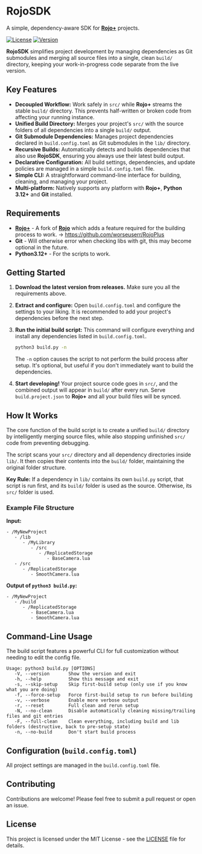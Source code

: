 # RojoSDK

A simple, dependency-aware SDK for [**Rojo+**](https://github.com/worseuserr/RojoPlus) projects.

[![License](https://img.shields.io/badge/license-MIT-blue)](./LICENSE)
[![Version](https://img.shields.io/badge/version-1.2.1-informational)](./build.config.toml)

**RojoSDK** simplifies project development by managing dependencies as Git submodules and merging all source files into a single, clean `build/` directory, keeping your work-in-progress code separate from the live version.

## Key Features

-   **Decoupled Workflow:** Work safely in `src/` while **Rojo+** streams the stable `build/` directory. This prevents half-written or broken code from affecting your running instance.
-   **Unified Build Directory:** Merges your project's `src/` with the source folders of all dependencies into a single `build/` output.
-   **Git Submodule Dependencies:** Manages project dependencies declared in `build.config.toml` as Git submodules in the `lib/` directory.
-   **Recursive Builds:** Automatically detects and builds dependencies that also use **RojoSDK**, ensuring you always use their latest build output.
-   **Declarative Configuration:** All build settings, dependencies, and update policies are managed in a simple `build.config.toml` file.
-   **Simple CLI:** A straightforward command-line interface for building, cleaning, and managing your project.
-   **Multi-platform:** Natively supports any platform with **Rojo+**, **Python 3.12+** and **Git** installed.

## Requirements
-	[**Rojo+**](https://github.com/worseuserr/RojoPlus) - A fork of [**Rojo**](https://github.com/rojo-rbx/rojo) which adds a feature required for the building process to work. -> https://github.com/worseuserr/RojoPlus
-	**Git** - Will otherwise error when checking libs with git, this may become optional in the future.
-	**Python3.12+** - For the scripts to work.

## Getting Started

1.  **Download the latest version from releases.**
    Make sure you all the requirements above.

2.  **Extract and configure:**
    Open `build.config.toml` and configure the settings to your liking. It is recommended to add your project's dependencies before the next step.

3.  **Run the initial build script:**
    This command will configure everything and install any dependencies listed in `build.config.toml`.
    ```sh
    python3 build.py -n
    ```
	The `-n` option causes the script to not perform the build process after setup. It's optional, but useful if you don't immediately want to build the dependencies.

4.  **Start developing!**
    Your project source code goes in `src/`, and the combined output will appear in `build/` after every run.
    Serve `build.project.json` to **Rojo+** and all your build files will be synced.

## How It Works

The core function of the build script is to create a unified `build/` directory by intelligently merging source files, while also stopping unfinished `src/` code from preventing debugging.

The script scans your `src/` directory and all dependency directories inside `lib/`. It then copies their contents into the `build/` folder, maintaining the original folder structure.

**Key Rule:** If a dependency in `lib/` contains its own `build.py` script, that script is run first, and its `build/` folder is used as the source. Otherwise, its `src/` folder is used.

### Example File Structure

**Input:**
```
- /MyNewProject
   - /lib
      - /MyLibrary
         - /src
            - /ReplicatedStorage
               - BaseCamera.lua
   - /src
      - /ReplicatedStorage
         - SmoothCamera.lua

```

**Output of `python3 build.py`:**
```
- /MyNewProject
   - /build
      - /ReplicatedStorage
         - BaseCamera.lua
         - SmoothCamera.lua
```

## Command-Line Usage

The build script features a powerful CLI for full customization without needing to edit the config file.

```
Usage: python3 build.py [OPTIONS]
   -V, --version       Show the version and exit
   -h, --help          Show this message and exit
   -s, --skip-setup    Skip first-build setup (only use if you know what you are doing)
   -f, --force-setup   Force first-build setup to run before building
   -v, --verbose       Enable more verbose output
   -r, --reset         Full clean and rerun setup
   -N, --no-clean      Disable automatically cleaning missing/trailing files and git entries
   -F, --full-clean    Clean everything, including build and lib folders (destructive, back to pre-setup state)
   -n, --no-build      Don't start build process
```

## Configuration (`build.config.toml`)

All project settings are managed in the `build.config.toml` file.

## Contributing

Contributions are welcome! Please feel free to submit a pull request or open an issue.

## License

This project is licensed under the MIT License - see the [LICENSE](./LICENSE) file for details.
